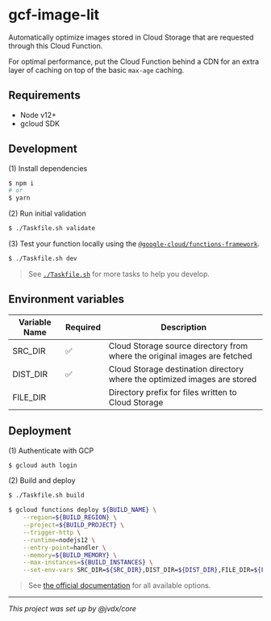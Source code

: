 # gcf-image-lit

Automatically optimize images stored in Cloud Storage that are requested
through this Cloud Function.

For optimal performance, put the Cloud Function behind a CDN for an extra
layer of caching on top of the basic `max-age` caching.

## Requirements

- Node v12+
- gcloud SDK

## Development

(1) Install dependencies

```bash
$ npm i
# or
$ yarn
```

(2) Run initial validation

```bash
$ ./Taskfile.sh validate
```

(3) Test your function locally using the
[`@google-cloud/functions-framework`][functions-framework].

```bash
$ ./Taskfile.sh dev
```

> See [`./Taskfile.sh`](./Taskfile.sh) for more tasks to help you develop.

## Environment variables

| Variable Name | Required | Description                                                               |
| ------------- | -------- | ------------------------------------------------------------------------- |
| SRC_DIR       | ✅       | Cloud Storage source directory from where the original images are fetched |
| DIST_DIR      | ✅       | Cloud Storage destination directory where the optimized images are stored |
| FILE_DIR      |          | Directory prefix for files written to Cloud Storage                       |

## Deployment

(1) Authenticate with GCP

```bash
$ gcloud auth login
```

(2) Build and deploy

```bash
$ ./Taskfile.sh build

$ gcloud functions deploy ${BUILD_NAME} \
    --region=${BUILD_REGION} \
    --project=${BUILD_PROJECT} \
    --trigger-http \
    --runtime=nodejs12 \
    --entry-point=handler \
    --memory=${BUILD_MEMORY} \
    --max-instances=${BUILD_INSTANCES} \
    --set-env-vars SRC_DIR=${SRC_DIR},DIST_DIR=${DIST_DIR},FILE_DIR=${FILE_DIR}
```

> See [the official documentation][gcloud-deploy] for all available options.

---

_This project was set up by @jvdx/core_

[functions-framework]: https://github.com/GoogleCloudPlatform/functions-framework-nodejs
[gcloud-deploy]: https://cloud.google.com/sdk/gcloud/reference/functions/deploy
